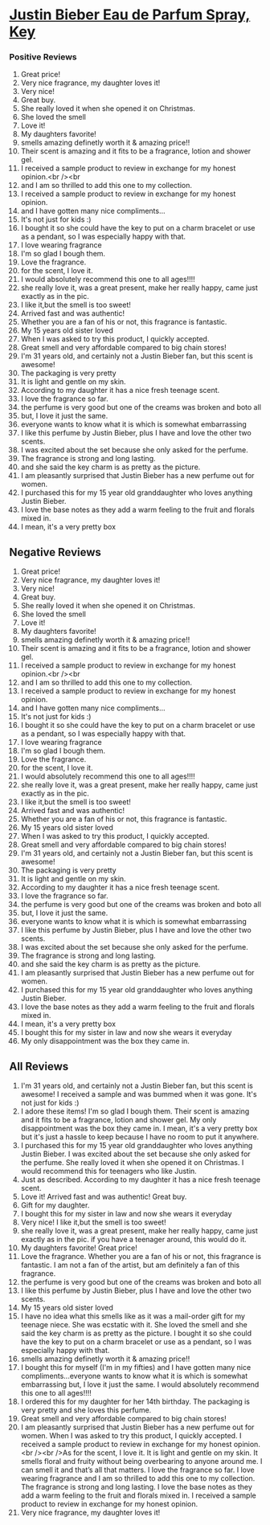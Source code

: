 # [Justin Bieber Eau de Parfum Spray, Key](https://products.checkmycream.com/products/Justin-Bieber-Eau-de-Parfum-Spray-Key.html)

### Positive Reviews

<ol>
      <li>Great price!</li>
      <li>Very nice fragrance, my daughter loves it!</li>
      <li>Very nice!</li>
      <li>Great buy.</li>
      <li>She really loved it when she opened it on Christmas.</li>
      <li>She loved the smell</li>
      <li>Love it!</li>
      <li>My daughters favorite!</li>
      <li>smells amazing definetly worth it &amp; amazing price!!</li>
      <li>Their scent is amazing and it fits to be a fragrance, lotion and shower gel.</li>
      <li>I received a sample product to review in exchange for my honest opinion.&lt;br /&gt;&lt;br</li>
      <li>and I am so thrilled to add this one to my collection.</li>
      <li>I received a sample product to review in exchange for my honest opinion.</li>
      <li>and I have gotten many nice compliments...</li>
      <li>It&#x27;s not just for kids :)</li>
      <li>I bought it so she could have the key to put on a charm bracelet or use as a pendant, so I was especially happy with that.</li>
      <li>I love wearing fragrance</li>
      <li>I&#x27;m so glad I bough them.</li>
      <li>Love the fragrance.  </li>
      <li>for the scent, I love it.</li>
      <li>I would absolutely recommend this one to all ages!!!!</li>
      <li>she really love it, was a great present, make her really happy, came just exactly as in the pic.</li>
      <li>I like it,but the smell is too sweet!</li>
      <li>Arrived fast and was authentic!</li>
      <li>Whether you are a fan of his or not, this fragrance is fantastic.  </li>
      <li>My 15 years old sister loved</li>
      <li>When I was asked to try this product, I quickly accepted.  </li>
      <li>Great smell and very affordable compared to big chain stores!</li>
      <li>I&#x27;m 31 years old, and certainly not a Justin Bieber fan, but this scent is awesome!  </li>
      <li>The packaging is very pretty</li>
      <li>It is light and gentle on my skin.</li>
      <li>According to my daughter it has a nice fresh teenage scent.</li>
      <li>I love the fragrance so far.</li>
      <li>the perfume is very good but one of the creams was broken and boto all</li>
      <li>but, I love it just the same.</li>
      <li>everyone wants to know what it is which is somewhat embarrassing</li>
      <li>I like this perfume by Justin Bieber, plus I have and love the other two scents.</li>
      <li>I was excited about the set because she only asked for the perfume.</li>
      <li>The fragrance is strong and long lasting.</li>
      <li>and she said the key charm is as pretty as the picture.  </li>
      <li>I am pleasantly surprised that Justin Bieber has a new perfume out for women.</li>
      <li>I purchased this for my 15 year old granddaughter who loves anything Justin Bieber.</li>
      <li>I love the base notes as they add a warm feeling to the fruit and florals mixed in.  </li>
      <li>I mean, it&#x27;s a very pretty box</li>
</ol>


<h2>Negative Reviews</h2>
<ol>
<li> Great price!</li>
<li> Very nice fragrance, my daughter loves it!</li>
<li> Very nice!</li>
<li> Great buy.</li>
<li> She really loved it when she opened it on Christmas.</li>
<li> She loved the smell</li>
<li> Love it!</li>
<li> My daughters favorite!</li>
<li> smells amazing definetly worth it &amp; amazing price!!</li>
<li> Their scent is amazing and it fits to be a fragrance, lotion and shower gel.</li>
<li> I received a sample product to review in exchange for my honest opinion.&lt;br /&gt;&lt;br</li>
<li> and I am so thrilled to add this one to my collection.</li>
<li> I received a sample product to review in exchange for my honest opinion.</li>
<li> and I have gotten many nice compliments...</li>
<li> It&#x27;s not just for kids :)</li>
<li> I bought it so she could have the key to put on a charm bracelet or use as a pendant, so I was especially happy with that.</li>
<li> I love wearing fragrance</li>
<li> I&#x27;m so glad I bough them.</li>
<li> Love the fragrance.  </li>
<li> for the scent, I love it.</li>
<li> I would absolutely recommend this one to all ages!!!!</li>
<li> she really love it, was a great present, make her really happy, came just exactly as in the pic.</li>
<li> I like it,but the smell is too sweet!</li>
<li> Arrived fast and was authentic!</li>
<li> Whether you are a fan of his or not, this fragrance is fantastic.  </li>
<li> My 15 years old sister loved</li>
<li> When I was asked to try this product, I quickly accepted.  </li>
<li> Great smell and very affordable compared to big chain stores!</li>
<li> I&#x27;m 31 years old, and certainly not a Justin Bieber fan, but this scent is awesome!  </li>
<li> The packaging is very pretty</li>
<li> It is light and gentle on my skin.</li>
<li> According to my daughter it has a nice fresh teenage scent.</li>
<li> I love the fragrance so far.</li>
<li> the perfume is very good but one of the creams was broken and boto all</li>
<li> but, I love it just the same.</li>
<li> everyone wants to know what it is which is somewhat embarrassing</li>
<li> I like this perfume by Justin Bieber, plus I have and love the other two scents.</li>
<li> I was excited about the set because she only asked for the perfume.</li>
<li> The fragrance is strong and long lasting.</li>
<li> and she said the key charm is as pretty as the picture.  </li>
<li> I am pleasantly surprised that Justin Bieber has a new perfume out for women.</li>
<li> I purchased this for my 15 year old granddaughter who loves anything Justin Bieber.</li>
<li> I love the base notes as they add a warm feeling to the fruit and florals mixed in.  </li>
<li> I mean, it&#x27;s a very pretty box</li>
<li> I bought this for my sister in law and now she wears it everyday</li>
<li> My only disappointment was the box they came in.</li>
</ol>

<h2>All Reviews</h2>

<ol>
    <li> I&#x27;m 31 years old, and certainly not a Justin Bieber fan, but this scent is awesome!  I received a sample and was bummed when it was gone.  It&#x27;s not just for kids :)</li>
    <li> I adore these items! I&#x27;m so glad I bough them. Their scent is amazing and it fits to be a fragrance, lotion and shower gel. My only disappointment was the box they came in. I mean, it&#x27;s a very pretty box but it&#x27;s just a hassle to keep because I have no room to put it anywhere.</li>
    <li> I purchased this for my 15 year old granddaughter who loves anything Justin Bieber. I was excited about the set because she only asked for the perfume. She really loved it when she opened it on Christmas. I would recommend this for teenagers who like Justin.</li>
    <li> Just as described. According to my daughter it has a nice fresh teenage scent.</li>
    <li> Love it! Arrived fast and was authentic! Great buy.</li>
    <li> Gift for my daughter.</li>
    <li> I bought this for my sister in law and now she wears it everyday</li>
    <li> Very nice! I like it,but the smell is too sweet!</li>
    <li> she really love it, was a great present, make her really happy, came just exactly as in the pic. if you have a teenager around, this would do it.</li>
    <li> My daughters favorite! Great price!</li>
    <li> Love the fragrance.  Whether you are a fan of his or not, this fragrance is fantastic.  I am not a fan of the artist, but am definitely a fan of this fragrance.</li>
    <li> the perfume is very good but one of the creams was broken and boto all</li>
    <li> I like this perfume by Justin Bieber, plus I have and love the other two scents.</li>
    <li> My 15 years old sister loved</li>
    <li> I have no idea what this smells like as it was a mail-order gift for my teenage niece.  She was ecstatic with it.  She loved the smell and she said the key charm is as pretty as the picture.  I bought it so she could have the key to put on a charm bracelet or use as a pendant, so I was especially happy with that.</li>
    <li> smells amazing definetly worth it &amp; amazing price!!</li>
    <li> I bought this for myself (I&#x27;m in my fifties) and I have gotten many nice compliments...everyone wants to know what it is which is somewhat embarrassing but, I love it just the same. I would absolutely recommend this one to all ages!!!!</li>
    <li> I ordered this for my daughter for her 14th birthday. The packaging is very pretty and she loves this perfume.</li>
    <li> Great smell and very affordable compared to big chain stores!</li>
    <li> I am pleasantly surprised that Justin Bieber has a new perfume out for women. When I was asked to try this product, I quickly accepted.  I received a sample product to review in exchange for my honest opinion.&lt;br /&gt;&lt;br /&gt;As for the scent, I love it. It is light and gentle on my skin. It smells floral and fruity without being overbearing to anyone around me. I can smell it and that’s all that matters. I love the fragrance so far. I love wearing fragrance and I am so thrilled to add this one to my collection. The fragrance is strong and long lasting. I love the base notes as they add a warm feeling to the fruit and florals mixed in.  I received a sample product to review in exchange for my honest opinion.</li>
    <li> Very nice fragrance, my daughter loves it!</li>
</ol>




